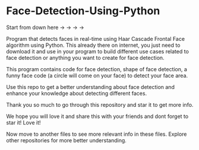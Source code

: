 # Face-Detection-Using-Python

Start from down here -> -> -> ->

Program that detects faces in real-time using Haar Cascade Frontal Face algorithm using Python. This already there on internet, you just need to download it and use in your program to build different use cases related to face detection or anything you want to create for face detection.

This program contains code for face detection, shape of face detection, a funny face code (a circle will come on your face) to detect your face area.

Use this repo to get a better understanding about face detection and enhance your knowledge about detecting different faces.


Thank you so much to go through this repository and star it to get more info.

We hope you will love it and share this with your friends and dont forget to star it! Love it!

Now move to another files to see more relevant info in these files. Explore other repositories for more better understanding.
